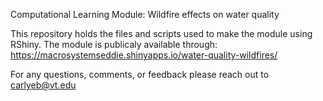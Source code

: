 Computational Learning Module: Wildfire effects on water quality

This repository holds the files and scripts used to make the module using RShiny. The module is publicaly available through: https://macrosystemseddie.shinyapps.io/water-quality-wildfires/

For any questions, comments, or feedback please reach out to carlyeb@vt.edu
